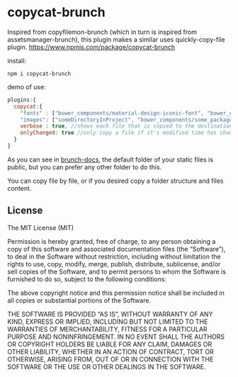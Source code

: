 # copycat-brunch

 Inspired from copyfilemon-brunch (which in turn is inspired from assetsmanager-brunch), this plugin makes a similar uses quickly-copy-file plugin.
 https://www.npmjs.com/package/copycat-brunch

install:
```nodejs
npm i copycat-brunch
```

demo of use:
```javascript
plugins:{
  copycat:{
    "fonts" : ["bower_components/material-design-iconic-font", "bower_components/font-awesome/fonts"],
    "images": ["someDirectoryInProject", "bower_components/some_package/assets/images"],
    verbose : true, //shows each file that is copied to the destination directory
    onlyChanged: true //only copy a file if it's modified time has changed (only effective when using brunch watch)
  }
}
```

As you can see in [brunch-docs](https://github.com/brunch/brunch/tree/master/docs), the default folder of your static files is public, but you can prefer any other folder to do this.

You can copy file by file, or if you desired copy a folder structure and files content.

## License

The MIT License (MIT)

Permission is hereby granted, free of charge, to any person obtaining a copy
of this software and associated documentation files (the “Software”), to deal
in the Software without restriction, including without limitation the rights
to use, copy, modify, merge, publish, distribute, sublicense, and/or sell
copies of the Software, and to permit persons to whom the Software is
furnished to do so, subject to the following conditions:

The above copyright notice and this permission notice shall be included in
all copies or substantial portions of the Software.

THE SOFTWARE IS PROVIDED “AS IS”, WITHOUT WARRANTY OF ANY KIND, EXPRESS OR
IMPLIED, INCLUDING BUT NOT LIMITED TO THE WARRANTIES OF MERCHANTABILITY,
FITNESS FOR A PARTICULAR PURPOSE AND NONINFRINGEMENT. IN NO EVENT SHALL THE
AUTHORS OR COPYRIGHT HOLDERS BE LIABLE FOR ANY CLAIM, DAMAGES OR OTHER
LIABILITY, WHETHER IN AN ACTION OF CONTRACT, TORT OR OTHERWISE, ARISING FROM,
OUT OF OR IN CONNECTION WITH THE SOFTWARE OR THE USE OR OTHER DEALINGS IN
THE SOFTWARE.
